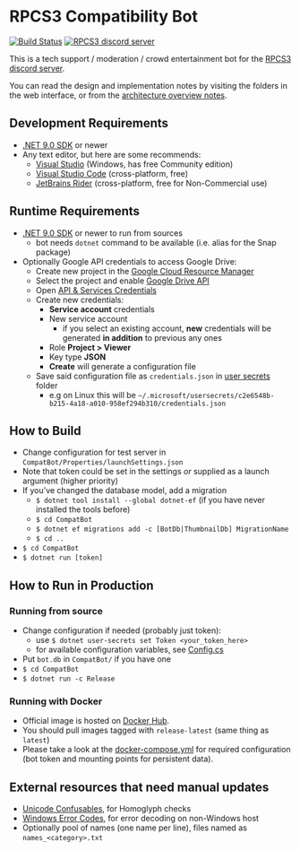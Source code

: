 RPCS3 Compatibility Bot
=======================

[![Build Status](https://github.com/RPCS3/discord-bot/actions/workflows/dotnet.yml/badge.svg)](https://github.com/RPCS3/discord-bot/actions/workflows/dotnet.yml) [![RPCS3 discord server](https://discordapp.com/api/guilds/272035812277878785/widget.png)](https://discord.me/rpcs3)

This is a tech support / moderation / crowd entertainment bot for the [RPCS3 discord server](https://discord.me/rpcs3).

You can read the design and implementation notes by visiting the folders in the web interface, or from the [architecture overview notes](architecture.md).

Development Requirements
------------------------
* [.NET 9.0 SDK](https://dotnet.microsoft.com/download) or newer
* Any text editor, but here are some recommends:
  * [Visual Studio](https://visualstudio.microsoft.com/) (Windows, has free Community edition)
  * [Visual Studio Code](https://code.visualstudio.com/) (cross-platform, free)
  * [JetBrains Rider](https://www.jetbrains.com/rider/) (cross-platform, free for Non-Commercial use)

Runtime Requirements
--------------------
* [.NET 9.0 SDK](https://dotnet.microsoft.com/download) or newer to run from sources
  * bot needs `dotnet` command to be available (i.e. alias for the Snap package)
* Optionally Google API credentials to access Google Drive:
  * Create new project in the [Google Cloud Resource Manager](https://console.developers.google.com/cloud-resource-manager)
  * Select the project and enable [Google Drive API](https://console.developers.google.com/apis/library/drive.googleapis.com)
  * Open [API & Services Credentials](https://console.developers.google.com/apis/credentials)
  * Create new credentials:
    * **Service account** credentials
    * New service account
      * if you select an existing account, **new** credentials will be generated **in addition** to previous any ones
    * Role **Project > Viewer**
    * Key type **JSON**
    * **Create** will generate a configuration file
  * Save said configuration file as `credentials.json` in [user secrets](https://docs.microsoft.com/en-us/aspnet/core/security/app-secrets?view=aspnetcore-5.0#how-the-secret-manager-tool-works) folder
    * e.g on Linux this will be `~/.microsoft/usersecrets/c2e6548b-b215-4a18-a010-958ef294b310/credentials.json`

How to Build
------------
* Change configuration for test server in `CompatBot/Properties/launchSettings.json`
* Note that token could be set in the settings _or_ supplied as a launch argument (higher priority)
* If you've changed the database model, add a migration
    * `$ dotnet tool install --global dotnet-ef` (if you have never installed the tools before)
	* `$ cd CompatBot`
	* `$ dotnet ef migrations add -c [BotDb|ThumbnailDb] MigrationName`
	* `$ cd ..`
* `$ cd CompatBot`
* `$ dotnet run [token]`

How to Run in Production
------------------------

### Running from source
* Change configuration if needed (probably just token):
  * use `$ dotnet user-secrets set Token <your_token_here>`
  * for available configuration variables, see [Config.cs](CompatBot/Config.cs#L31)
* Put `bot.db` in `CompatBot/` if you have one
* `$ cd CompatBot`
* `$ dotnet run -c Release`

### Running with Docker
* Official image is hosted on [Docker Hub](https://hub.docker.com/r/rpcs3/discord-bot).
* You should pull images tagged with `release-latest` (same thing as `latest`)
* Please take a look at the [docker-compose.yml](docker-compose.example.yml) for required configuration (bot token and mounting points for persistent data).

External resources that need manual updates
-------------------------------------------
* [Unicode Confusables](http://www.unicode.org/Public/security/latest/confusables.txt), for Homoglyph checks
* [Windows Error Codes](https://docs.microsoft.com/en-us/openspecs/windows_protocols/ms-erref/), for error decoding on non-Windows host
* Optionally pool of names (one name per line), files named as `names_<category>.txt`
